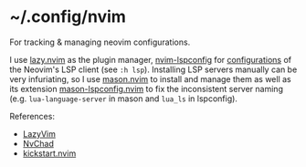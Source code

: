 # ~/.config/nvim
For tracking & managing neovim configurations.

I use [lazy.nvim](https://github.com/folke/lazy.nvim) as the plugin manager, [nvim-lspconfig](https://github.com/neovim/nvim-lspconfig) for [configurations](https://github.com/neovim/nvim-lspconfig/blob/master/doc/server_configurations.md) of the Neovim's LSP client (see `:h lsp`). Installing LSP servers manually can be very infuriating, so I use [mason.nvim](https://github.com/williamboman/mason.nvim) to install and manage them as well as its extension [mason-lspconfig.nvim](https://github.com/williamboman/mason-lspconfig.nvim) to fix the inconsistent server naming (e.g. `lua-language-server` in mason and `lua_ls` in lspconfig).

References:
- [LazyVim](https://github.com/LazyVim/LazyVim)
- [NvChad](https://github.com/NvChad/NvChad)
- [kickstart.nvim](https://github.com/nvim-lua/kickstart.nvim)
